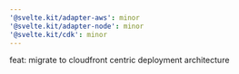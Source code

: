 ```yaml
---
'@svelte.kit/adapter-aws': minor
'@svelte.kit/adapter-node': minor
'@svelte.kit/cdk': minor
---
```


feat: migrate to cloudfront centric deployment architecture
